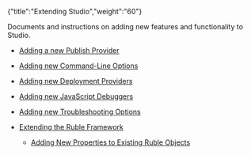 {"title":"Extending Studio","weight":"60"}

Documents and instructions on adding new features and functionality to Studio.

* [Adding a new Publish Provider](/docs/appc/Axway_Appcelerator_Studio/Axway_Appcelerator_Studio_Guide/SDK/Extending_Studio/Adding_a_new_Publish_Provider/)

* [Adding new Command-Line Options](/docs/appc/Axway_Appcelerator_Studio/Axway_Appcelerator_Studio_Guide/SDK/Extending_Studio/Adding_new_Command-Line_Options/)

* [Adding new Deployment Providers](/docs/appc/Axway_Appcelerator_Studio/Axway_Appcelerator_Studio_Guide/SDK/Extending_Studio/Adding_new_Deployment_Providers/)

* [Adding new JavaScript Debuggers](/docs/appc/Axway_Appcelerator_Studio/Axway_Appcelerator_Studio_Guide/SDK/Extending_Studio/Adding_new_JavaScript_Debuggers/)

* [Adding new Troubleshooting Options](/docs/appc/Axway_Appcelerator_Studio/Axway_Appcelerator_Studio_Guide/SDK/Extending_Studio/Adding_new_Troubleshooting_Options/)

* [Extending the Ruble Framework](/docs/appc/Axway_Appcelerator_Studio/Axway_Appcelerator_Studio_Guide/SDK/Extending_Studio/Extending_the_Ruble_Framework/)

  * [Adding New Properties to Existing Ruble Objects](/docs/appc/Axway_Appcelerator_Studio/Axway_Appcelerator_Studio_Guide/SDK/Extending_Studio/Extending_the_Ruble_Framework/Adding_New_Properties_to_Existing_Ruble_Objects/)
